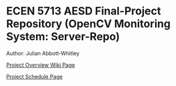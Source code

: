 # ECEN 5713 AESD Final-Project Repository (OpenCV Monitoring System: Server-Repo)
Author: Julian Abbott-Whitley

[Project Overview Wiki Page](https://github.com/cu-ecen-5013/final-project-abbottwhitley/wiki)

[Project Schedule Page](https://github.com/cu-ecen-5013/final-project-abbottwhitley/wiki/Project-Schedule)
